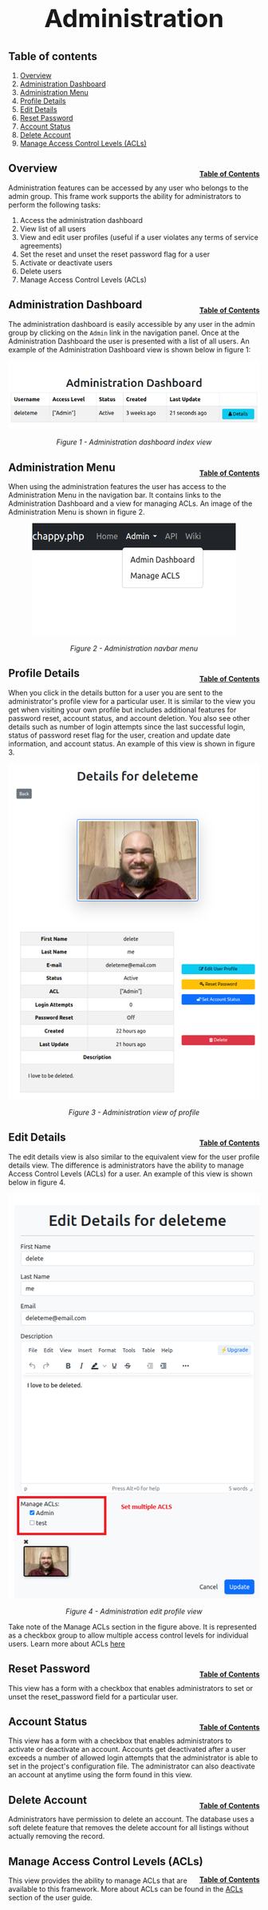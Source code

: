 <h1 style="font-size: 50px; text-align: center;">Administration</h1>

## Table of contents
1. [Overview](#overview)
2. [Administration Dashboard](#admin-dashboard)
3. [Administration Menu](#admin-menu)
4. [Profile Details](#profile-details)
5. [Edit Details](#edit-details)
6. [Reset Password](#reset-password)
7. [Account Status](#account-status)
8. [Delete Account](#delete-account)
9. [Manage Access Control Levels (ACLs)](#manage-acls)

## Overview <a id="overview"></a><span style="float: right; font-size: 14px; padding-top: 15px;">[Table of Contents](#table-of-contents)</span>
Administration features can be accessed by any user who belongs to the admin group.  This frame work supports the ability for administrators to perform the following tasks:
1. Access the administration dashboard
2. View list of all users
3. View and edit user profiles (useful if a user violates any terms of service agreements)
4. Set the reset and unset the reset password flag for a user
5. Activate or deactivate users
6. Delete users
7. Manage Access Control Levels (ACLs)

## Administration Dashboard <a id="admin-dashboard"></a><span style="float: right; font-size: 14px; padding-top: 15px;">[Table of Contents](#table-of-contents)</span>
The administration dashboard is easily accessible by any user in the admin group by clicking on the `Admin` link in the navigation panel.  Once at the Administration Dashboard the user is presented with a list of all users.  An example of the Administration Dashboard view is shown below in figure 1:

<div style="text-align: center;">
  <img src="assets/admin-dashboard-index.png" alt="Administration dashboard index view">
  <p style="font-style: italic;">Figure 1 - Administration dashboard index view</p>
</div>

## Administration Menu <a id="admin-menu"></a><span style="float: right; font-size: 14px; padding-top: 15px;">[Table of Contents](#table-of-contents)</span>
When using the administration features the user has access to the Administration Menu in the navigation bar.  It contains links to the Administration Dashboard and a view for managing ACLs.  An image of the Administration Menu is shown in figure 2.

<div style="text-align: center;">
  <img src="assets/admin-menu.png" alt="Administration navbar menu">
  <p style="font-style: italic;">Figure 2 - Administration navbar menu</p>
</div>

## Profile Details <a id="profile-details"></a><span style="float: right; font-size: 14px; padding-top: 15px;">[Table of Contents](#table-of-contents)</span>
When you click in the details button for a user you are sent to the administrator's profile view for a particular user.  It is similar to the view you get when visiting your own profile but includes additional features for password reset, account status, and account deletion.  You also see other details such as number of login attempts since the last successful login, status of password reset flag for the user, creation and update date information, and account status.  An example of this view is shown in figure 3.

<div style="text-align: center;">
  <img src="assets/admin-profile-details.png" alt="Administration view of profile">
  <p style="font-style: italic;">Figure 3 - Administration view of profile</p>
</div>

## Edit Details <a id="edit-details"></a><span style="float: right; font-size: 14px; padding-top: 15px;">[Table of Contents](#table-of-contents)</span>
The edit details view is also similar to the equivalent view for the user profile details view.  The difference is administrators have the ability to manage Access Control Levels (ACLs) for a user.  An example of this view is shown below in figure 4.

<div style="text-align: center;">
  <img src="assets/admin-edit-profile.png" alt="Administration edit profile view">
  <p style="font-style: italic;">Figure 4 - Administration edit profile view</p>
</div>

Take note of the Manage ACLs section in the figure above.  It is represented as a checkbox group to allow multiple access control levels for individual users.  Learn more about ACLs [here](access_control_levels)

## Reset Password <a id="reset-password"></a><span style="float: right; font-size: 14px; padding-top: 15px;">[Table of Contents](#table-of-contents)
This view has a form with a checkbox that enables administrators to set or unset the reset_password field for a particular user.

## Account Status <a id="account-status"></a><span style="float: right; font-size: 14px; padding-top: 15px;">[Table of Contents](#table-of-contents)
This view has a form with a checkbox that enables administrators to activate or deactivate an account.  Accounts get deactivated after a user exceeds a number of allowed login attempts that the administrator is able to set in the project's configuration file.  The administrator can also deactivate an account at anytime using the form found in this view.

## Delete Account <a id="delete-account"></a><span style="float: right; font-size: 14px; padding-top: 15px;">[Table of Contents](#table-of-contents)
Administrators have permission to delete an account.  The database uses a soft delete feature that removes the delete account for all listings without actually removing the record.

## Manage Access Control Levels (ACLs) <a id="manage-acls"></a><span style="float: right; font-size: 14px; padding-top: 15px;">[Table of Contents](#table-of-contents)
This view provides the ability to manage ACLs that are available to this framework.  More about ACLs can be found in the [ACLs](access_control_levels) section of the user guide.